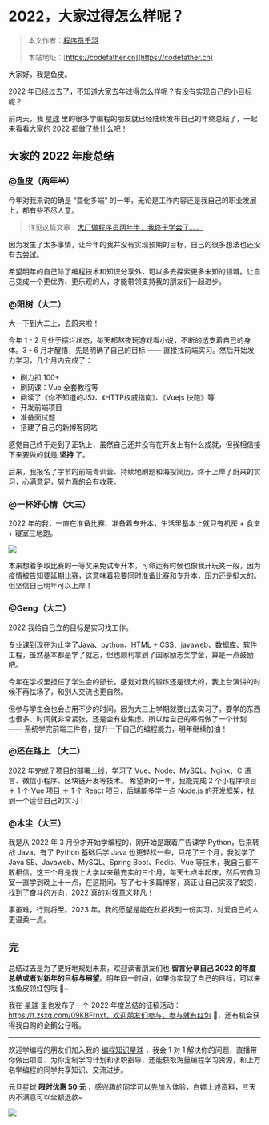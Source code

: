 # 2022，大家过得怎么样呢？

> 本文作者：[程序员千羽](https://yuyuanweb.feishu.cn/wiki/Abldw5WkjidySxkKxU2cQdAtnah)
>
> 本站地址：[https://codefather.cn](https://codefather.cn)

大家好，我是鱼皮。

2022 年已经过去了，不知道大家去年过得怎么样呢？有没有实现自己的小目标呢？

前两天，我 [星球](https://mp.weixin.qq.com/s?__biz=MzI1NDczNTAwMA==&mid=2247524980&idx=2&sn=9ddcdb6c52aa096ed4c5ad0ced946a7d&chksm=e9c28583deb50c95f3c2665713a8bbc372c68332b3bfb846cf4b23af3f1cc07164832a291335&token=689599617&lang=zh_CN&scene=21#wechat_redirect) 里的很多学编程的朋友就已经陆续发布自己的年终总结了，一起来看看大家的 2022 都做了些什么吧！

## 大家的 2022 年度总结

### @鱼皮（两年半）

今年对我来说的确是 “变化多端” 的一年，无论是工作内容还是我自己的职业发展上，都有些不尽人意。

> 详见这篇文章：[大厂做程序员两年半，我终于学会了。。。](http://mp.weixin.qq.com/s?__biz=MzI1NDczNTAwMA==&mid=2247533877&idx=1&sn=cd20ef476d9f56c7ca0c1f06b3a673de&chksm=e9c2a2c2deb52bd474fb98c48a1b68e52d014536af609d327ebcce81577f8767f1159d6f0189&scene=21#wechat_redirect)

因为发生了太多事情，让今年的我并没有实现预期的目标，自己的很多想法也还没有去尝试。

希望明年的自己除了编程技术和知识分享外，可以多去探索更多未知的领域。让自己变成一个更优秀、更乐观的人，才能带领支持我的朋友们一起进步。

### @阳树（大二）

大一下到大二上，去蔚来啦！

今年 1 - 2 月处于摆烂状态，每天都熬夜玩游戏看小说，不断的透支着自己的身体。3 - 6 月才醒悟，先是明确了自己的目标 —— 直接找前端实习。然后开始发力学习，几个月内完成了：

- 刷力扣 100+
- 刷网课：Vue 全套教程等
- 阅读了《你不知道的JS》、《HTTP权威指南》、《Vuejs 快跑》等
- 开发前端项目
- 准备面试题
- 搭建了自己的新博客网站

感觉自己终于走到了正轨上，虽然自己还并没有在开发上有什么成就，但我相信接下来要做的就是 **坚持** 了。

后来，我报名了字节的前端青训营、持续地刷题和海投简历，终于上岸了蔚来的实习，心满意足，努力真的会有收获。

### @一杯好心情（大三）

2022 年的我，一直在准备比赛、准备着专升本，生活里基本上就只有机房 + 食堂 + 寝室三地跑。

![](https://pic.yupi.icu/5563/202311041338883.jpeg)

本来想着争取比赛的一等奖来免试专升本，可命运有时候也像我开玩笑一般，因为疫情被告知要延期比赛，这意味着我要同时准备比赛和专升本，压力还是挺大的。但坚信自己明年可以上岸！

### @Geng（大二）

2022 我给自己立的目标是实习找工作。

专业课到现在为止学了Java、python、HTML + CSS、javaweb、数据库、软件工程，虽然基本都是学了就忘，但也顺利拿到了国家励志奖学金，算是一点鼓励吧。

今年在学校里担任了学生会的部长，感觉对我的锻炼还是很大的，我上台演讲的时候不再怯场了，和别人交流也更自然。

但参与学生会也会占用不少的时间，因为大三上学期就要出去实习了，要学的东西也很多、时间就非常紧张，还是会有些焦虑。所以给自己的寒假做了一个计划 —— 系统学完前端三件套，提升一下自己的编程能力，明年继续加油！

### @还在路上.（大二）

2022 年完成了项目的部署上线，学习了 Vue、Node、MySQL、Nginx、C 语言、微信小程序、区块链开发等技术。 希望新的一年，我能完成 2 个小程序项目＋ 1 个 Vue 项目 ＋ 1 个 React 项目，后端能多学一点 Node.js 的开发框架，找到一个适合自己的实习！

### @木尘（大三）

我是从 2022 年 3 月份才开始学编程的，刚开始是跟着广告课学 Python，后来转战 Java。有了 Python 基础后学 Java 也更轻松一些，只花了三个月，我就学了 Java SE、Javaweb、MySQL、Spring Boot、Redis、Vue 等技术，我自己都不敢相信。这三个月是我上大学以来最充实的三个月，每天七点半起床，然后去自习室一直学到晚上十一点，在这期间，写了七十多篇博客，真正让自己实现了蜕变，找到了奋斗的方向，2022 真的对我意义非凡！

事虽难，行则将至。2023 年，我的愿望是能在秋招找到一份实习，对爱自己的人更温柔一点。

## 完

总结过去是为了更好地规划未来，欢迎读者朋友们也 **留言分享自己 2022 的年度总结或者对新年的目标与展望**。明年同一时间，如果你实现了自己的目标，可以来找鱼皮领红包哦 🧧~

我在 [星球](https://mp.weixin.qq.com/s?__biz=MzI1NDczNTAwMA==&mid=2247524980&idx=2&sn=9ddcdb6c52aa096ed4c5ad0ced946a7d&chksm=e9c28583deb50c95f3c2665713a8bbc372c68332b3bfb846cf4b23af3f1cc07164832a291335&token=689599617&lang=zh_CN&scene=21#wechat_redirect) 里也发布了一个 2022 年度总结的征稿活动：https://t.zsxq.com/09KBFrnxt，欢迎朋友们参与，参与就有红包 🧧，还有机会获得我自购的企鹅公仔哦。



------

欢迎学编程的朋友们加入我的 [编程知识星球](https://mp.weixin.qq.com/s?__biz=MzI1NDczNTAwMA==&mid=2247524980&idx=2&sn=9ddcdb6c52aa096ed4c5ad0ced946a7d&chksm=e9c28583deb50c95f3c2665713a8bbc372c68332b3bfb846cf4b23af3f1cc07164832a291335&token=689599617&lang=zh_CN&scene=21#wechat_redirect) ，我会 1 对 1 解决你的问题，直播带你做出项目、为你定制学习计划和求职指导，还能获取海量编程学习资源，和上万名学编程的同学共享知识、交流进步。

元旦星球 **限时优惠 50 元** ，感兴趣的同学可以先加入体验，白嫖上述资料，三天内不满意可以全额退款~

![](https://pic.yupi.icu/5563/202311041338880.png)